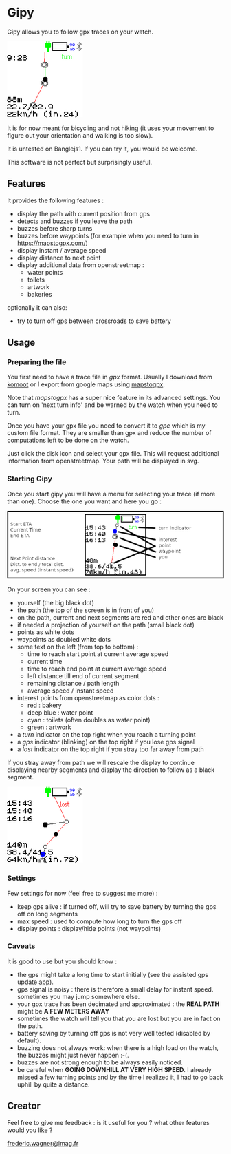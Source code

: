 # Gipy

Gipy allows you to follow gpx traces on your watch.

![Screenshot](screenshot1.png)


It is for now meant for bicycling and not hiking
(it uses your movement to figure out your orientation
and walking is too slow).

It is untested on Banglejs1. If you can try it, you would be welcome.

This software is not perfect but surprisingly useful.

## Features

It provides the following features :

- display the path with current position from gps
- detects and buzzes if you leave the path
- buzzes before sharp turns
- buzzes before waypoints 
(for example when you need to turn in https://mapstogpx.com/)
- display instant / average speed
- display distance to next point
- display additional data from openstreetmap :
    - water points
    - toilets
    - artwork
    - bakeries

optionally it can also:

- try to turn off gps between crossroads to save battery

## Usage

### Preparing the file

You first need to have a trace file in *gpx* format.
Usually I download from [komoot](https://www.komoot.com/) or I export
from google maps using [mapstogpx](https://mapstogpx.com/).

Note that *mapstogpx* has a super nice feature in its advanced settings.
You can turn on 'next turn info' and be warned by the watch when you need to turn.

Once you have your gpx file you need to convert it to *gpc* which is my custom file format.
They are smaller than gpx and reduce the number of computations left to be done on the watch.

Just click the disk icon and select your gpx file.
This will request additional information from openstreetmap.
Your path will be displayed in svg.

### Starting Gipy

Once you start gipy you will have a menu for selecting your trace (if more than one).
Choose the one you want and here you go :

![Screenshot](legend.png)

On your screen you can see :

- yourself (the big black dot)
- the path (the top of the screen is in front of you)
- on the path, current and next segments are red and other ones are black
- if needed a projection of yourself on the path (small black dot)
- points as white dots
- waypoints as doubled white dots
- some text on the left (from top to bottom) :
    * time to reach start point at current average speed
    * current time
    * time to reach end point at current average speed
    * left distance till end of current segment
    * remaining distance / path length
    * average speed / instant speed
- interest points from openstreetmap as color dots :
    * red : bakery
    * deep blue : water point
    * cyan : toilets (often doubles as water point)
    * green : artwork
- a *turn* indicator on the top right when you reach a turning point
- a *gps* indicator (blinking) on the top right if you lose gps signal
- a *lost* indicator on the top right if you stray too far away from path

If you stray away from path we will rescale the display to continue displaying nearby segments and
display the direction to follow as a black segment.

![Lost](lost.png)

### Settings

Few settings for now (feel free to suggest me more) :

- keep gps alive : if turned off, will try to save battery by turning the gps off on long segments
- max speed : used to compute how long to turn the gps off
- display points : display/hide points (not waypoints)

### Caveats

It is good to use but you should know :

- the gps might take a long time to start initially (see the assisted gps update app).
- gps signal is noisy : there is therefore a small delay for instant speed. sometimes you may jump somewhere else.
- your gpx trace has been decimated and approximated : the **REAL PATH** might be **A FEW METERS AWAY**
- sometimes the watch will tell you that you are lost but you are in fact on the path.
- battery saving by turning off gps is not very well tested (disabled by default).
- buzzing does not always work: when there is a high load on the watch, the buzzes might just never happen :-(.
- buzzes are not strong enough to be always easily noticed.
- be careful when **GOING DOWNHILL AT VERY HIGH SPEED**. I already missed a few turning points and by the time I realized it,
I had to go back uphill by quite a distance.

## Creator

Feel free to give me feedback : is it useful for you ? what other features would you like ?

frederic.wagner@imag.fr

